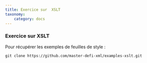 ```yaml
---
title: Exercice sur  XSLT
taxonomy:
    category: docs
---
```

### Exercice sur  XSLT

Pour récupérer les exemples de feuilles de style :

    git clone https://github.com/master-defi-xml/examples-xslt.git
